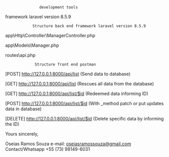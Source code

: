 
                   development tools

framework laravel version 8.5.9

                Structure back end framework laravel version 8.5.9

app\Http\Controller\ManagerController.php

app\Models\Manager.php

routes\api.php

                 Structure front end postman

[POST] http://127.0.0.1:8000/api/list      (Send data to database)

[GET] http://127.0.0.1:8000/api/list       (Rescues all data from the database)

[GET] http://127.0.0.1:8000/api/list/$id   (Redeemed data informing ID)

[POST] http://127.0.0.1:8000/api/list/$id   (With _method patch or put updates data in database)

[DELETE] http://127.0.0.1:8000/api/list/$id (Delete specific data by informing the ID)


Yours sincerely,

Oseias Ramos Souza e-mail: oseiasramossouza@gmail.com Contact/Whatsapp +55 (73) 98149-6031
